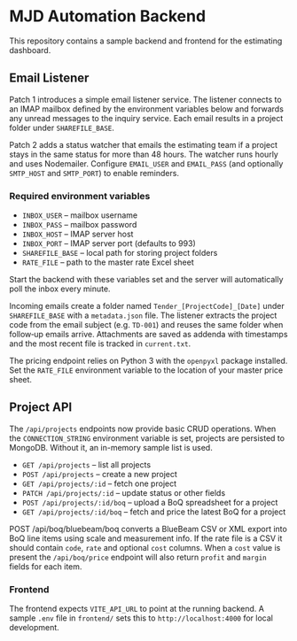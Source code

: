 # MJD Automation Backend

This repository contains a sample backend and frontend for the estimating dashboard.

## Email Listener

Patch 1 introduces a simple email listener service. The listener connects to an IMAP mailbox defined by the environment variables below and forwards any unread messages to the inquiry service. Each email results in a project folder under `SHAREFILE_BASE`.

Patch 2 adds a status watcher that emails the estimating team if a project stays
in the same status for more than 48 hours. The watcher runs hourly and uses
Nodemailer. Configure `EMAIL_USER` and `EMAIL_PASS` (and optionally `SMTP_HOST`
and `SMTP_PORT`) to enable reminders.


### Required environment variables

- `INBOX_USER` – mailbox username
- `INBOX_PASS` – mailbox password
- `INBOX_HOST` – IMAP server host
- `INBOX_PORT` – IMAP server port (defaults to 993)
- `SHAREFILE_BASE` – local path for storing project folders
- `RATE_FILE` – path to the master rate Excel sheet



Start the backend with these variables set and the server will automatically poll the inbox every minute.

Incoming emails create a folder named `Tender_[ProjectCode]_[Date]` under `SHAREFILE_BASE` with a `metadata.json` file.
The listener extracts the project code from the email subject (e.g. `TD-001`) and
reuses the same folder when follow‑up emails arrive. Attachments are saved as
addenda with timestamps and the most recent file is tracked in `current.txt`.

The pricing endpoint relies on Python 3 with the `openpyxl` package installed. Set the `RATE_FILE` environment variable to the location of your master price sheet.
## Project API

The `/api/projects` endpoints now provide basic CRUD operations. When the
`CONNECTION_STRING` environment variable is set, projects are persisted to
MongoDB. Without it, an in-memory sample list is used.

- `GET /api/projects` – list all projects
- `POST /api/projects` – create a new project
- `GET /api/projects/:id` – fetch one project
- `PATCH /api/projects/:id` – update status or other fields
- `POST /api/projects/:id/boq` – upload a BoQ spreadsheet for a project
- `GET /api/projects/:id/boq` – fetch and price the latest BoQ for a project



POST /api/boq/bluebeam/boq converts a BlueBeam CSV or XML export into BoQ line items using scale and measurement info.
If the rate file is a CSV it should contain `code`, `rate` and optional `cost` columns. When a `cost` value is present the `/api/boq/price` endpoint will also return `profit` and `margin` fields for each item.

### Frontend

The frontend expects `VITE_API_URL` to point at the running backend. A sample `.env` file in `frontend/` sets this to `http://localhost:4000` for local development.
